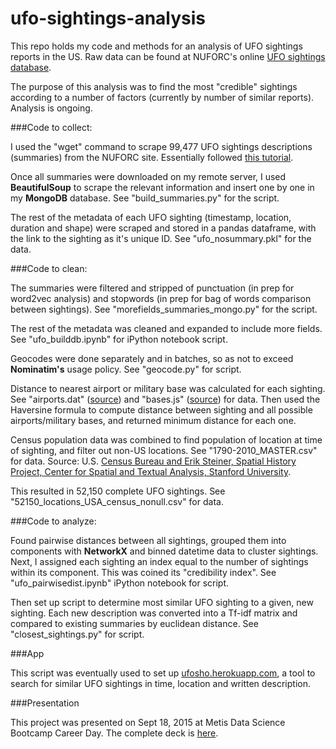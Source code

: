 # ufo-sightings-analysis

This repo holds my code and methods for an analysis of UFO sightings reports in the US. Raw data can be found at NUFORC's online <a href = "http://www.nuforc.org/webreports.html" target="_blank">UFO sightings database</a>.

The purpose of this analysis was to find the most "credible" sightings according to a number of factors (currently by number of similar reports). Analysis is ongoing.


###Code to collect:

I used the "wget" command to scrape 99,477 UFO sightings descriptions (summaries) from the NUFORC site. Essentially followed <a href = "http://blog.scotterussell.com/post/93524577748/ufo-data-science-how-we-get-data-part-2" target="_blank">this tutorial</a>.

Once all summaries were downloaded on my remote server, I used <b>BeautifulSoup</b> to scrape the relevant information and insert one by one in my <b>MongoDB</b> database. See "build_summaries.py" for the script.

The rest of the metadata of each UFO sighting (timestamp, location, duration and shape) were scraped and stored in a pandas dataframe, with the link to the sighting as it's unique ID. See "ufo_nosummary.pkl" for the data.


###Code to clean:

The summaries were filtered and stripped of punctuation (in prep for word2vec analysis) and stopwords (in prep for bag of words comparison between sightings). See "morefields_summaries_mongo.py" for the script.

The rest of the metadata was cleaned and expanded to include more fields. See "ufo_builddb.ipynb" for iPython notebook script.

Geocodes were done separately and in batches, so as not to exceed <b>Nominatim's</b> usage policy. See "geocode.py" for script.

Distance to nearest airport or military base was calculated for each sighting. See "airports.dat" (<a href = "http://openflights.org/data.html" target="_blank">source</a>) and "bases.js" (<a href = "http://empire.is/" target="_blank">source</a>) for data. Then used the Haversine formula to compute distance between sighting and all possible airports/military bases, and returned minimum distance for each one.

Census population data was combined to find population of location at time of sighting, and filter out non-US locations. See "1790-2010_MASTER.csv" for data. Source: U.S. <a href = "https://github.com/cestastanford/historical-us-city-populations" target="_blank">Census Bureau and Erik Steiner, Spatial History Project, Center for Spatial and Textual Analysis, Stanford University</a>. 

This resulted in 52,150 complete UFO sightings. See "52150_locations_USA_census_nonull.csv" for data.


###Code to analyze:

Found pairwise distances between all sightings, grouped them into components with <b>NetworkX</b> and binned datetime data to cluster sightings. Next, I assigned each sighting an index equal to the number of sightings within its component. This was coined its "credibility index". See "ufo_pairwisedist.ipynb" iPython notebook for script.

Then set up script to determine most similar UFO sighting to a given, new sighting. Each new description was converted into a Tf-idf matrix and compared to existing summaries by euclidean distance. See "closest_sightings.py" for script.


###App

This script was eventually used to set up <a href = "http://ufosho.herokuapp.com" target="_blank">ufosho.herokuapp.com</a>, a tool to search for similar UFO sightings in time, location and written description. 


###Presentation

This project was presented on Sept 18, 2015 at Metis Data Science Bootcamp Career Day. The complete deck is <a href = "https://slides.com/claireger/ufo-sightings-credibility" target="_blank">here</a>.